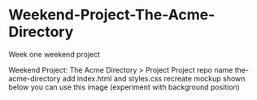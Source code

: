 # Weekend-Project-The-Acme-Directory
Week one weekend project

Weekend Project: The Acme Directory > Project
Project
repo name the-acme-directory
add index.html and styles.css
recreate mockup shown below
you can use this image (experiment with background position)
